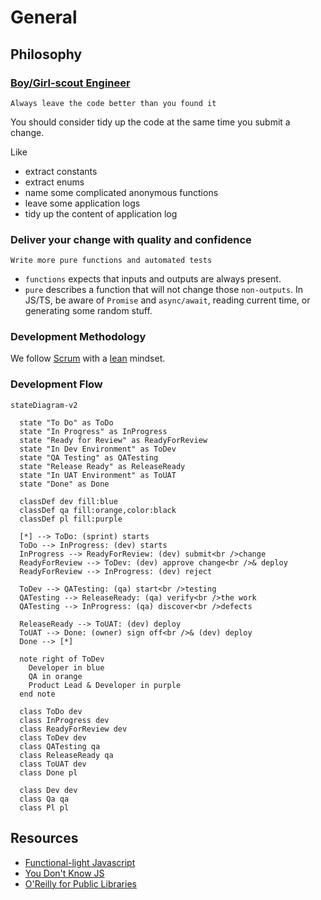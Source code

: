 # General <!-- omit in toc -->

## Philosophy

### [Boy/Girl-scout Engineer](https://www.stepsize.com/blog/how-to-be-an-effective-boy-girl-scout-engineer)

`Always leave the code better than you found it`

You should consider tidy up the code at the same time you submit a change.

Like

- extract constants
- extract enums
- name some complicated anonymous functions
- leave some application logs
- tidy up the content of application log

### Deliver your change with quality and confidence

`Write more pure functions and automated tests`

- `functions` expects that inputs and outputs are always present.
- `pure` describes a function that will not change those `non-outputs`. In JS/TS, be aware of `Promise` and `async/await`, reading current time, or generating some random stuff.

### Development Methodology

We follow [Scrum](scrum.md) with a [lean](../how-we-share/lean.md) mindset.

### Development Flow

```mermaid
stateDiagram-v2

  state "To Do" as ToDo
  state "In Progress" as InProgress
  state "Ready for Review" as ReadyForReview
  state "In Dev Environment" as ToDev
  state "QA Testing" as QATesting
  state "Release Ready" as ReleaseReady
  state "In UAT Environment" as ToUAT
  state "Done" as Done

  classDef dev fill:blue
  classDef qa fill:orange,color:black
  classDef pl fill:purple

  [*] --> ToDo: (sprint) starts
  ToDo --> InProgress: (dev) starts
  InProgress --> ReadyForReview: (dev) submit<br />change
  ReadyForReview --> ToDev: (dev) approve change<br />& deploy
  ReadyForReview --> InProgress: (dev) reject

  ToDev --> QATesting: (qa) start<br />testing
  QATesting --> ReleaseReady: (qa) verify<br />the work
  QATesting --> InProgress: (qa) discover<br />defects

  ReleaseReady --> ToUAT: (dev) deploy
  ToUAT --> Done: (owner) sign off<br />& (dev) deploy
  Done --> [*]

  note right of ToDev
    Developer in blue
    QA in orange
    Product Lead & Developer in purple
  end note

  class ToDo dev
  class InProgress dev
  class ReadyForReview dev
  class ToDev dev
  class QATesting qa
  class ReleaseReady qa
  class ToUAT dev
  class Done pl

  class Dev dev
  class Qa qa
  class Pl pl
```

## Resources

- [Functional-light Javascript](https://github.com/getify/Functional-Light-JS "https://github.com/getify/Functional-Light-JS")
- [You Don't Know JS](https://github.com/getify/You-Dont-Know-JS "https://github.com/getify/You-Dont-Know-JS")
- [O'Reilly for Public Libraries](https://www.hkpl.gov.hk/tc/e-resources/e-books/disclaimer/180265/o-reilly-for-public-libraries "https://www.hkpl.gov.hk/tc/e-resources/e-books/disclaimer/180265/o-reilly-for-public-libraries")
